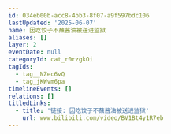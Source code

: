 ```yaml
---
id: 034eb00b-acc8-4bb3-8f07-a9f597bdc106
lastUpdated: '2025-06-07'
name: 因吃饺子不蘸酱油被送进监狱
aliases: []
layer: 2
eventDate: null
categoryId: cat_r0rzgkOi
tagIds:
  - tag__NZec6vQ
  - tag_jKWvm6pa
timelineEvents: []
relations: []
titledLinks:
  - title: '链接: 因吃饺子不蘸酱油被送进监狱'
    url: www.bilibili.com/video/BV1Bt4y1R7eb
---
```


